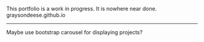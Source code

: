 This portfolio is a work in progress. It is nowhere near done.
graysondeese.github.io
****
Maybe use bootstrap carousel for displaying projects?
